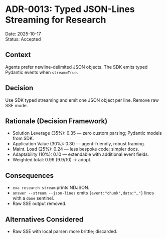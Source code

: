 # ADR-0013: Typed JSON-Lines Streaming for Research

Date: 2025-10-17  
Status: Accepted

## Context

Agents prefer newline-delimited JSON objects. The SDK emits typed Pydantic events when `stream=True`.

## Decision

Use SDK typed streaming and emit one JSON object per line. Remove raw SSE mode.

## Rationale (Decision Framework)

- Solution Leverage (35%): 0.35 — zero custom parsing; Pydantic models from SDK.  
- Application Value (30%): 0.30 — agent-friendly, robust framing.  
- Maint. Load (25%): 0.24 — less bespoke code; simpler docs.  
- Adaptability (10%): 0.10 — extendable with additional event fields.  
- Weighted total: 0.99 (9.9/10) → adopt.

## Consequences

- `exa research stream` prints NDJSON.  
- `answer --stream --json-lines` emits `{event:"chunk",data:"…"}` lines with a `done` sentinel.  
- Raw SSE output removed.

## Alternatives Considered

- Raw SSE with local parser: more brittle; discarded.

